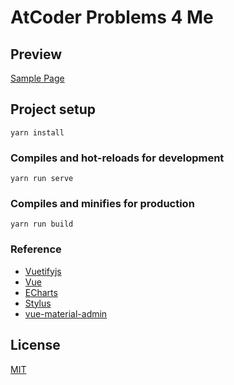 
# AtCoder Problems 4 Me

## Preview

[Sample Page](https://tallestorange.github.io/AtCoderProblems_4_Me/#/dashboard)

## Project setup
```
yarn install
```

### Compiles and hot-reloads for development
```
yarn run serve
```

### Compiles and minifies for production
```
yarn run build
```

### Reference

* [Vuetifyjs](https://vuetifyjs.com/)
* [Vue](https://vuejs.org/index.html/)
* [ECharts](http://echarts.baidu.com/option.html)
* [Stylus](http://stylus-lang.com/)
* [vue-material-admin](https://github.com/tookit/vue-material-admin)

## License

[MIT](https://github.com/tallestorange/AtCoderProblems_4_Me/blob/master/LICENSE)
